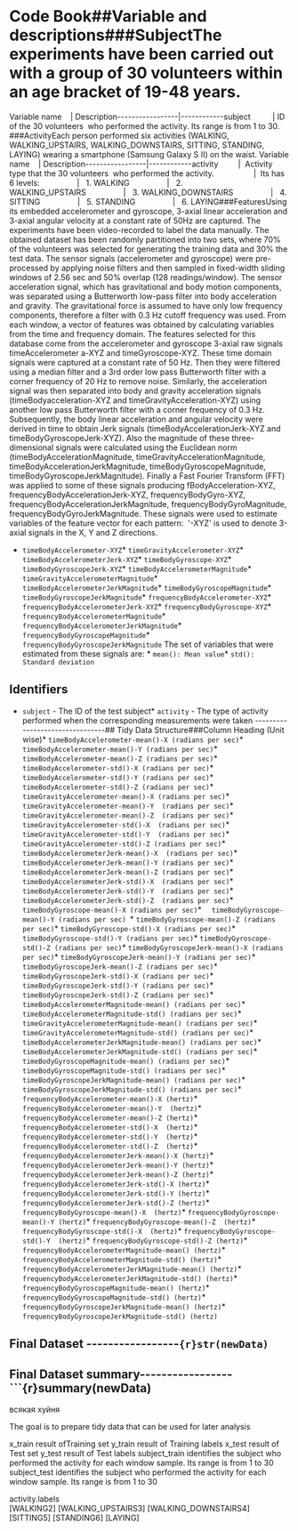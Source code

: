 # Code Book##Variable and descriptions###SubjectThe experiments have been carried out with a group of 30 volunteers within an age bracket of 19-48 years. 
Variable name    | Description-----------------|------------subject          | ID of the 30 volunteers  who performed the activity. Its range is from 1 to 30.
###ActivityEach person performed six activities (WALKING, WALKING_UPSTAIRS, WALKING_DOWNSTAIRS, SITTING, STANDING, LAYING) wearing a smartphone (Samsung Galaxy S II) on the waist.
Variable name    | Description-----------------|------------activity         |  Activity type that the 30 volunteers  who performed the activity.                  |  Its has 6 levels:                 |   1. WALKING                 |   2. WALKING_UPSTAIRS                 |   3. WALKING_DOWNSTAIRS                 |   4. SITTING                 |   5. STANDING                 |   6. LAYING###FeaturesUsing its embedded accelerometer and gyroscope, 3-axial linear acceleration and 3-axial angular velocity at a constant rate of 50Hz are captured. The experiments have been video-recorded to label the data manually. The obtained dataset has been randomly partitioned into two sets, where 70% of the volunteers was selected for generating the training data and 30% the test data. 
The sensor signals (accelerometer and gyroscope) were pre-processed by applying noise filters and then sampled in fixed-width sliding windows of 2.56 sec and 50% overlap (128 readings/window). The sensor acceleration signal, which has gravitational and body motion components, was separated using a Butterworth low-pass filter into body acceleration and gravity. The gravitational force is assumed to have only low frequency components, therefore a filter with 0.3 Hz cutoff frequency was used. From each window, a vector of features was obtained by calculating variables from the time and frequency domain. 
The features selected for this database come from the accelerometer and gyroscope 3-axial raw signals timeAccelerometer a-XYZ and timeGyroscope-XYZ. These time domain signals were captured at a constant rate of 50 Hz. Then they were filtered using a median filter and a 3rd order low pass Butterworth filter with a corner frequency of 20 Hz to remove noise. Similarly, the acceleration signal was then separated into body and gravity acceleration signals (timeBodyacceleration-XYZ and timeGravityAcceleration-XYZ) using another low pass Butterworth filter with a corner frequency of 0.3 Hz. 
Subsequently, the body linear acceleration and angular velocity were derived in time to obtain Jerk signals (timeBodyAccelerationJerk-XYZ and timeBodyGyroscopeJerk-XYZ). Also the magnitude of these three-dimensional signals were calculated using the Euclidean norm (timeBodyAccelerationMagnitude, timeGravityAccelerationMagnitude, timeBodyAccelerationJerkMagnitude, timeBodyGyroscopeMagnitude, timeBodyGyroscopeJerkMagnitude). 
Finally a Fast Fourier Transform (FFT) was applied to some of these signals producing fBodyAcceleration-XYZ, frequencyBodyAccelerationJerk-XYZ, frequencyBodyGyro-XYZ, frequencyBodyAccelerationJerkMagnitude, frequencyBodyGyroMagnitude, frequencyBodyGyroJerkMagnitude. 
These signals were used to estimate variables of the feature vector for each pattern:  '-XYZ' is used to denote 3-axial signals in the X, Y and Z directions.
* ` timeBodyAccelerometer-XYZ `* ` timeGravityAccelerometer-XYZ `* ` timeBodyAccelerometerJerk-XYZ `* ` timeBodyGyroscope-XYZ `* ` timeBodyGyroscopeJerk-XYZ `* ` timeBodyAccelerometerMagnitude `* ` timeGravityAccelerometerMagnitude `* ` timeBodyAccelerometerJerkMagnitude `* ` timeBodyGyroscopeMagnitude `* ` timeBodyGyroscopeJerkMagnitude `* ` frequencyBodyAccelerometer-XYZ `* ` frequencyBodyAccelerometerJerk-XYZ `* ` frequencyBodyGyroscope-XYZ `* ` frequencyBodyAccelerometerMagnitude `* ` frequencyBodyAccelerometerJerkMagnitude `* ` frequencyBodyGyroscopeMagnitude `* ` frequencyBodyGyroscopeJerkMagnitude `
The set of variables that were estimated from these signals are: * ` mean(): Mean value `* ` std(): Standard deviation `
## Identifiers
* `subject` - The ID of the test subject* `activity` - The type of activity performed when the corresponding measurements were taken
--------------------------------## Tidy Data Structure###Column Heading (Unit wise)* ` timeBodyAccelerometer-mean()-X (radians per sec) `* ` timeBodyAccelerometer-mean()-Y (radians per sec) `* ` timeBodyAccelerometer-mean()-Z (radians per sec) `* ` timeBodyAccelerometer-std()-X (radians per sec) `* ` timeBodyAccelerometer-std()-Y (radians per sec) `* ` timeBodyAccelerometer-std()-Z (radians per sec) `* ` timeGravityAccelerometer-mean()-X (radians per sec) `* ` timeGravityAccelerometer-mean()-Y  (radians per sec) `* ` timeGravityAccelerometer-mean()-Z  (radians per sec) `* ` timeGravityAccelerometer-std()-X  (radians per sec) `* ` timeGravityAccelerometer-std()-Y  (radians per sec) `* ` timeGravityAccelerometer-std()-Z (radians per sec) `* ` timeBodyAccelerometerJerk-mean()-X  (radians per sec) `* ` timeBodyAccelerometerJerk-mean()-Y (radians per sec) `* ` timeBodyAccelerometerJerk-mean()-Z (radians per sec) `* ` timeBodyAccelerometerJerk-std()-X  (radians per sec) `* ` timeBodyAccelerometerJerk-std()-Y  (radians per sec) `* ` timeBodyAccelerometerJerk-std()-Z  (radians per sec) `* ` timeBodyGyroscope-mean()-X (radians per sec) `* `  timeBodyGyroscope-mean()-Y (radians per sec) `* ` timeBodyGyroscope-mean()-Z (radians per sec) `* ` timeBodyGyroscope-std()-X (radians per sec) `* ` timeBodyGyroscope-std()-Y (radians per sec) `* ` timeBodyGyroscope-std()-Z (radians per sec) `* ` timeBodyGyroscopeJerk-mean()-X (radians per sec) `* ` timeBodyGyroscopeJerk-mean()-Y (radians per sec) `* ` timeBodyGyroscopeJerk-mean()-Z (radians per sec) `* ` timeBodyGyroscopeJerk-std()-X (radians per sec) `* ` timeBodyGyroscopeJerk-std()-Y (radians per sec) `* ` timeBodyGyroscopeJerk-std()-Z (radians per sec) `* ` timeBodyAccelerometerMagnitude-mean() (radians per sec) `* ` timeBodyAccelerometerMagnitude-std() (radians per sec) `* ` timeGravityAccelerometerMagnitude-mean() (radians per sec) `* ` timeGravityAccelerometerMagnitude-std() (radians per sec) `* ` timeBodyAccelerometerJerkMagnitude-mean() (radians per sec) `* ` timeBodyAccelerometerJerkMagnitude-std() (radians per sec) `* ` timeBodyGyroscopeMagnitude-mean() (radians per sec) `* ` timeBodyGyroscopeMagnitude-std() (radians per sec) `* ` timeBodyGyroscopeJerkMagnitude-mean() (radians per sec) `* ` timeBodyGyroscopeJerkMagnitude-std() (radians per sec) `* ` frequencyBodyAccelerometer-mean()-X (hertz) `* ` frequencyBodyAccelerometer-mean()-Y  (hertz) `* ` frequencyBodyAccelerometer-mean()-Z (hertz) `* ` frequencyBodyAccelerometer-std()-X  (hertz) `* ` frequencyBodyAccelerometer-std()-Y  (hertz) `* ` frequencyBodyAccelerometer-std()-Z  (hertz) `* ` frequencyBodyAccelerometerJerk-mean()-X (hertz) `* ` frequencyBodyAccelerometerJerk-mean()-Y (hertz) `* ` frequencyBodyAccelerometerJerk-mean()-Z (hertz) `* ` frequencyBodyAccelerometerJerk-std()-X (hertz) `* ` frequencyBodyAccelerometerJerk-std()-Y (hertz) `* ` frequencyBodyAccelerometerJerk-std()-Z (hertz) `* ` frequencyBodyGyroscope-mean()-X  (hertz) `* ` frequencyBodyGyroscope-mean()-Y (hertz) `* ` frequencyBodyGyroscope-mean()-Z  (hertz) `* ` frequencyBodyGyroscope-std()-X  (hertz) `* ` frequencyBodyGyroscope-std()-Y  (hertz) `* ` frequencyBodyGyroscope-std()-Z (hertz) `* ` frequencyBodyAccelerometerMagnitude-mean() (hertz) `* ` frequencyBodyAccelerometerMagnitude-std() (hertz) `* ` frequencyBodyAccelerometerJerkMagnitude-mean() (hertz) `* ` frequencyBodyAccelerometerJerkMagnitude-std() (hertz) `* ` frequencyBodyGyroscopeMagnitude-mean() (hertz) `* ` frequencyBodyGyroscopeMagnitude-std() (hertz) `* ` frequencyBodyGyroscopeJerkMagnitude-mean() (hertz) `* ` frequencyBodyGyroscopeJerkMagnitude-std() (hertz) `
## Final Dataset -----------------```{r}str(newData)```
## Final Dataset summary-----------------```{r}summary(newData)


всякая хуйня


The goal is to prepare tidy data that can be used for later analysis
  
x_train result ofTraining set
y_train result of Training labels
x_test result of Test set
y_test result of Test labels
subject_train identifies the subject who performed the activity for each window sample. Its range is from 1 to 30
subject_test identifies the subject who performed the activity for each window sample. Its range is from 1 to 30

activity.labels  
  [WALKING2] 
  [WALKING_UPSTAIRS3]
  [WALKING_DOWNSTAIRS4] 
  [SITTING5] 
  [STANDING6] 
  [LAYING]



